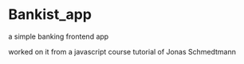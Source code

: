 # Bankist_app
a simple banking frontend app


worked on it from a javascript course tutorial of Jonas Schmedtmann
